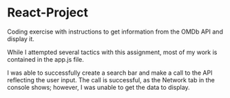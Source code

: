 # React-Project
Coding exercise with instructions to get information from the OMDb API and display it.

While I attempted several tactics with this assignment, most of my work is contained in the app.js file.

I was able to successfully create a search bar and make a call to the API reflecting the user input. The call is successful, as the Network tab in the console shows; however, I was unable to get the data to display.
